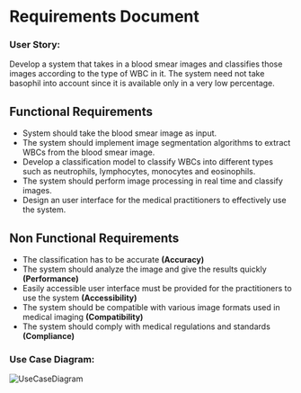 # Requirements Document
### User Story:
Develop a system that takes in a blood smear images and classifies those images according to the type of WBC in it. The system need not take basophil into account since it is available only in a very low percentage.
## Functional Requirements
- System should take the blood smear image as input.
- The system should implement image segmentation algorithms to extract WBCs from the blood smear image.
- Develop a classification model to classify WBCs into different types such as neutrophils, lymphocytes, monocytes and eosinophils.
- The system should perform image processing in real time and classify images.
- Design an user interface for the medical practitioners to effectively use the system.
## Non Functional Requirements
- The classification has to be accurate **(Accuracy)**
- The system should analyze the image and give the results quickly **(Performance)**
- Easily accessible user interface must be provided for the practitioners to use the system **(Accessibility)**
- The system should be compatible with various image formats used in medical imaging **(Compatibility)**
- The system should comply with medical regulations and standards **(Compliance)**
### Use Case Diagram:
![UseCaseDiagram](https://drive.google.com/file/d/1G8FZTBF5r2H9Q11wiw99W6-QGApJ4g_Q/view?usp=drive_link)